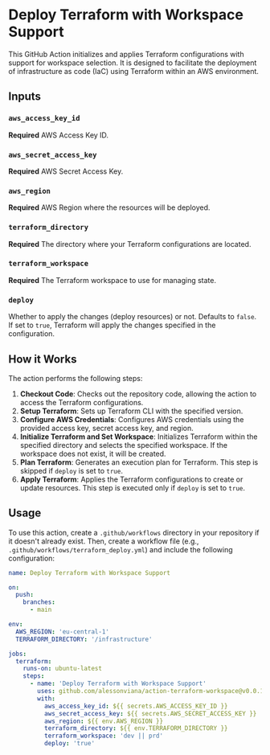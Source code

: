 # Deploy Terraform with Workspace Support

This GitHub Action initializes and applies Terraform configurations with support for workspace selection. It is designed to facilitate the deployment of infrastructure as code (IaC) using Terraform within an AWS environment.

## Inputs

### `aws_access_key_id`

**Required** AWS Access Key ID.

### `aws_secret_access_key`

**Required** AWS Secret Access Key.

### `aws_region`

**Required** AWS Region where the resources will be deployed.

### `terraform_directory`

**Required** The directory where your Terraform configurations are located.

### `terraform_workspace`

**Required** The Terraform workspace to use for managing state.

### `deploy`

Whether to apply the changes (deploy resources) or not. Defaults to `false`. If set to `true`, Terraform will apply the changes specified in the configuration.

## How it Works

The action performs the following steps:

1. **Checkout Code**: Checks out the repository code, allowing the action to access the Terraform configurations.
2. **Setup Terraform**: Sets up Terraform CLI with the specified version.
3. **Configure AWS Credentials**: Configures AWS credentials using the provided access key, secret access key, and region.
4. **Initialize Terraform and Set Workspace**: Initializes Terraform within the specified directory and selects the specified workspace. If the workspace does not exist, it will be created.
5. **Plan Terraform**: Generates an execution plan for Terraform. This step is skipped if `deploy` is set to `true`.
6. **Apply Terraform**: Applies the Terraform configurations to create or update resources. This step is executed only if `deploy` is set to `true`.

## Usage

To use this action, create a `.github/workflows` directory in your repository if it doesn't already exist. Then, create a workflow file (e.g., `.github/workflows/terraform_deploy.yml`) and include the following configuration:

```yml
name: Deploy Terraform with Workspace Support

on:
  push:
    branches:
      - main

env:
  AWS_REGION: 'eu-central-1'
  TERRAFORM_DIRECTORY: '/infrastructure'

jobs:
  terraform:
    runs-on: ubuntu-latest
    steps:
      - name: 'Deploy Terraform with Workspace Support'
        uses: github.com/alessonviana/action-terraform-workspace@v0.0.1
        with:
          aws_access_key_id: ${{ secrets.AWS_ACCESS_KEY_ID }}
          aws_secret_access_key: ${{ secrets.AWS_SECRET_ACCESS_KEY }}
          aws_region: ${{ env.AWS_REGION }}
          terraform_directory: ${{ env.TERRAFORM_DIRECTORY }}
          terraform_workspace: 'dev || prd'
          deploy: 'true'
